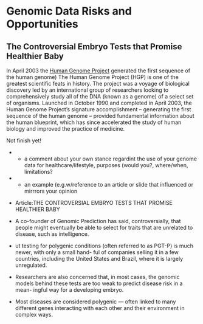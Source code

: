# Genomic Data Risks and Opportunities
## The Controversial Embryo Tests that Promise Healthier Baby

In April 2003 the [Human Genome Project](https://www.genome.gov/human-genome-project#:~:text=Launched%20in%20October%201990%20and,improved%20the%20practice%20of%20medicine) generated the first sequence of the human genome) The Human Genome Project (HGP) is one of the greatest scientific feats in history. The project was a voyage of biological discovery led by an international group of researchers looking to comprehensively study all of the DNA (known as a genome) of a select set of organisms. Launched in October 1990 and completed in April 2003, the Human Genome Project’s signature accomplishment – generating the first sequence of the human genome – provided fundamental information about the human blueprint, which has since accelerated the study of human biology and improved the practice of medicine.

Not finish yet!
- - a comment about your own stance regardint the use of your genome data for healthcare/lifestyle, purposes (would you?, where/when, limitations?
- - an example (e.g.w/reference to an article or slide that influenced or mirrrors your opinion
 
- Article:THE CONTROVERSIAL EMBRYO TESTS THAT PROMISE HEALTHIER BABY
-  A co-founder of Genomic Prediction has said, controversially, that people might eventually be able to select for traits that are unrelated to disease, such as intelligence.
-  ut testing for polygenic conditions (often referred to as PGT-P) is much newer, with only a small hand- ful of companies selling it in a few countries, including the United States and Brazil, where it is largely unregulated.
-  Researchers are also concerned that, in most cases, the genomic models behind these tests are too weak to predict disease risk in a mean- ingful way for a developing embryo.
-  Most diseases are considered polygenic — often linked to many different genes interacting with each other and their environment in complex ways.
